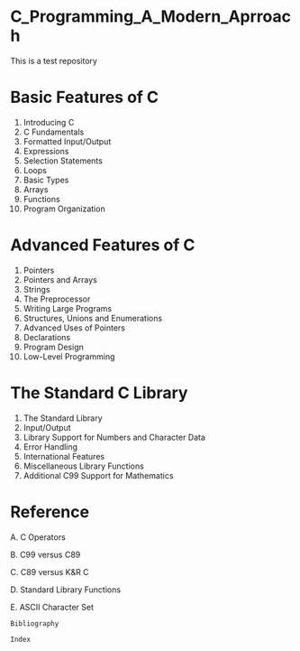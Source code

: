# C_Programming_A_Modern_Aprroach
This is a test repository


# Basic Features of C

1. Introducing C
2. C Fundamentals
3. Formatted Input/Output
4. Expressions
5. Selection Statements
6. Loops
7. Basic Types
8. Arrays
9. Functions
10. Program Organization

# Advanced Features of C

1. Pointers
2. Pointers and Arrays
3. Strings 
4. The Preprocessor
5. Writing Large Programs
6. Structures, Unions and Enumerations
7. Advanced Uses of Pointers
8. Declarations
9. Program Design
10. Low-Level Programming

# The Standard C Library

1. The Standard Library
2. Input/Output
3. Library Support for Numbers and Character Data
4. Error Handling
5. International Features
6. Miscellaneous Library Functions
7. Additional C99 Support for Mathematics

# Reference

A. C Operators

B. C99 versus C89

C. C89 versus K&R C

D. Standard Library Functions

E. ASCII Character Set 

    Bibliography 

    Index
